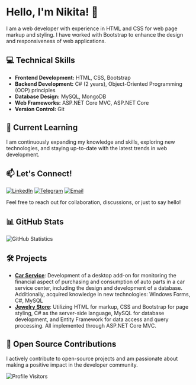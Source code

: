 # Hello, I'm Nikita! 👋

I am a web developer with experience in HTML and CSS for web page markup and styling. I have worked with Bootstrap to enhance the design and responsiveness of web applications. 

## 💻 Technical Skills
- **Frontend Development:** HTML, CSS, Bootstrap
- **Backend Development:** C# (2 years), Object-Oriented Programming (OOP) principles
- **Database Design:** MySQL, MongoDB
- **Web Frameworks:** ASP.NET Core MVC, ASP.NET Core
- **Version Control:** Git

## 🌱 Current Learning
I am continuously expanding my knowledge and skills, exploring new technologies, and staying up-to-date with the latest trends in web development.

## 📫 Let's Connect!
[![LinkedIn](https://img.shields.io/badge/-LinkedIn-blue?style=for-the-badge&logo=linkedin)](https://www.linkedin.com/in/%D0%BD%D0%B8%D0%BA%D0%B8%D1%82%D0%B0-%D0%B7%D0%B5%D0%BB%D0%B5%D0%BD%D0%BE%D0%B2-573bb7261/)
[![Telegram](https://img.shields.io/badge/-Telegram-blue?style=for-the-badge&logo=telegram)](https://t.me/n1cksm)
[![Email](https://img.shields.io/badge/-Email-green?style=for-the-badge&logo=mail.ru)](mailto:retenexl@gmail.com)

Feel free to reach out for collaboration, discussions, or just to say hello!

## 📊 GitHub Stats
![GitHub Statistics](https://github-readme-stats.vercel.app/api?username=N1ckk&show_icons=true&hide_title=true&hide=prs)

## 🛠️ Projects
- [**Car Service**](https://github.com/N1ckk/car_service): Development of a desktop add-on for monitoring the financial aspect of purchasing and consumption of auto parts in a car service center, including the design and development of a database. Additionally, acquired knowledge in new technologies: Windows Forms, C#, MySQL
- [**Jewelry Store**](https://github.com/N1ckk/jewelry_store): Utilizing HTML for markup, CSS and Bootstrap for page styling, C# as the server-side language, MySQL for database development, and Entity Framework for data access and query processing. All implemented through ASP.NET Core MVC.

## 🚀 Open Source Contributions
I actively contribute to open-source projects and am passionate about making a positive impact in the developer community.

![Profile Visitors](https://komarev.com/ghpvc/?username=N1ckk)

